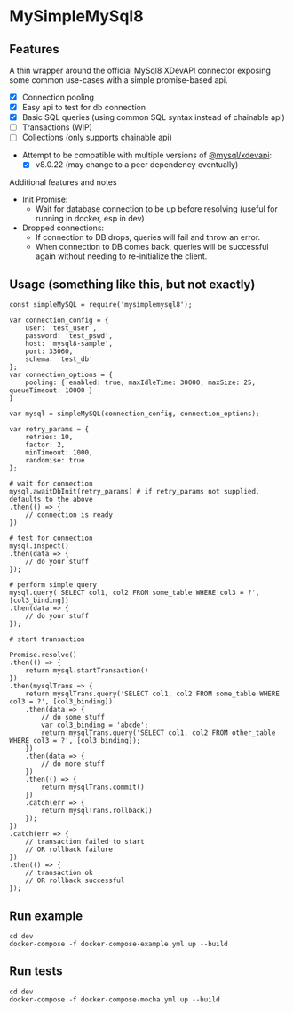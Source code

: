 # MySimpleMySql8

## Features

A thin wrapper around the official MySql8 XDevAPI connector exposing some common use-cases with a simple promise-based api.

* [x] Connection pooling
* [x] Easy api to test for db connection
* [x] Basic SQL queries (using common SQL syntax instead of chainable api)
* [ ] Transactions (WIP)
* [ ] Collections (only supports chainable api)
* Attempt to be compatible with multiple versions of [@mysql/xdevapi](https://www.npmjs.com/package/@mysql/xdevapi):
    * [x] v8.0.22 (may change to a peer dependency eventually)

Additional features and notes
* Init Promise:
    * Wait for database connection to be up before resolving (useful for running in docker, esp in dev)
* Dropped connections: 
    * If connection to DB drops, queries will fail and throw an error.
    * When connection to DB comes back, queries will be successful again without needing to re-initialize the client.

## Usage (something like this, but not exactly)

```
const simpleMySQL = require('mysimplemysql8');

var connection_config = {
    user: 'test_user',
    password: 'test_pswd',
    host: 'mysql8-sample',
    port: 33060,
    schema: 'test_db'
};
var connection_options = {
    pooling: { enabled: true, maxIdleTime: 30000, maxSize: 25, queueTimeout: 10000 }
}

var mysql = simpleMySQL(connection_config, connection_options);

var retry_params = {
    retries: 10,
    factor: 2,
    minTimeout: 1000,
    randomise: true
};

# wait for connection
mysql.awaitDbInit(retry_params) # if retry_params not supplied, defaults to the above
.then(() => {
    // connection is ready
})

# test for connection
mysql.inspect()
.then(data => {
    // do your stuff
});

# perform simple query
mysql.query('SELECT col1, col2 FROM some_table WHERE col3 = ?', [col3_binding])
.then(data => {
    // do your stuff
});

# start transaction

Promise.resolve()
.then(() => {
    return mysql.startTransaction()
})
.then(mysqlTrans => {
    return mysqlTrans.query('SELECT col1, col2 FROM some_table WHERE col3 = ?', [col3_binding])
    .then(data => {
        // do some stuff
        var col3_binding = 'abcde';
        return mysqlTrans.query('SELECT col1, col2 FROM other_table WHERE col3 = ?', [col3_binding]);
    })
    .then(data => {
        // do more stuff
    })
    .then(() => {
        return mysqlTrans.commit()
    })
    .catch(err => {
        return mysqlTrans.rollback()
    });
})
.catch(err => {
    // transaction failed to start
    // OR rollback failure
})
.then(() => {
    // transaction ok
    // OR rollback successful
});

```

## Run example

```
cd dev
docker-compose -f docker-compose-example.yml up --build
```

## Run tests

```
cd dev
docker-compose -f docker-compose-mocha.yml up --build
```
